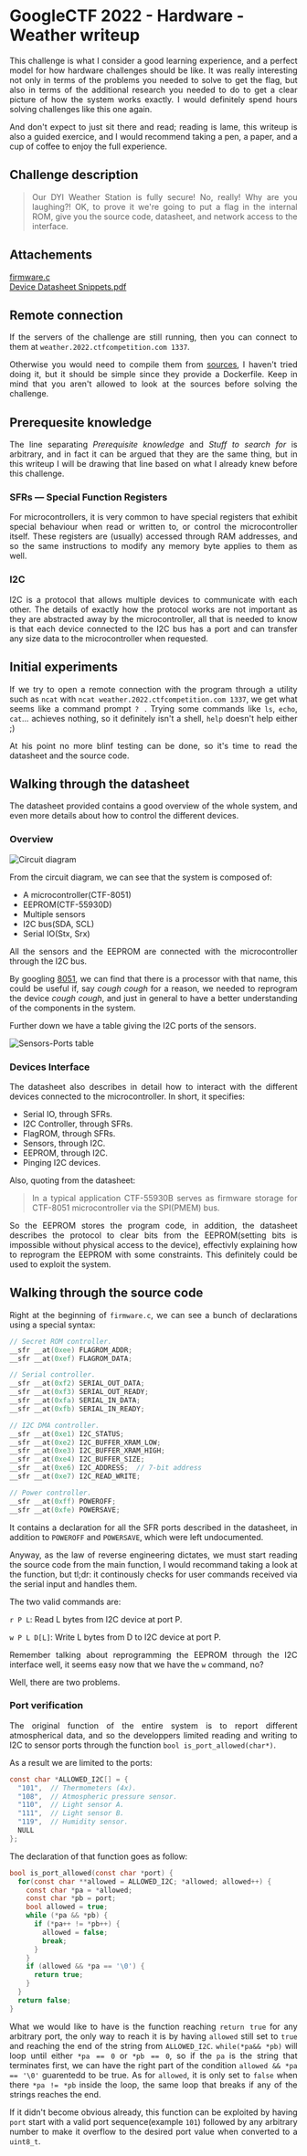 <style>
    p{
        text-align: justify
    }
</style>
# GoogleCTF 2022 - Hardware - Weather writeup
This challenge is what I consider a good learning experience, 
and a perfect model for how hardware challenges should be like. 
It was really interesting not only in terms of the problems you needed to
solve to get the flag, but also in terms of the additional
research you needed to do to get a clear picture of how the system works
exactly. I would definitely spend hours solving challenges like this
one again.

And don't expect to just sit there and read; reading is lame,
this writeup is also a guided exercice,
and I would recommend taking a pen, a paper, and a cup of coffee
to enjoy the full experience.

## Challenge description
> Our DYI Weather Station is fully secure! No, really! Why are you
> laughing?! OK, to prove it we're going to put a flag in the internal
> ROM, give you the source code, datasheet, and network access to the
> interface.

## Attachements
[firmware.c] \
[Device Datasheet Snippets.pdf]

## Remote connection
If the servers of the challenge are still running, then you can connect to them at `weather.2022.ctfcompetition.com 1337`.

Otherwise you would need to compile them from 
[sources](https://github.com/google/google-ctf/tree/master/2022/hardware-weather/challenge), 
I haven't tried doing it, but it should be simple since they provide 
a Dockerfile. Keep in mind that you aren't allowed to look at the 
sources before solving the challenge.

## Prerequesite knowledge
The line separating *Prerequisite knowledge* and *Stuff to search for* 
is arbitrary, and in fact it can be argued that they are the same thing,
but in this writeup I will be drawing that line based on what I already knew
before this challenge.

### SFRs — Special Function Registers
For microcontrollers, it is very common to have special registers 
that exhibit special behaviour when read or written to, or control the
microcontroller itself. These registers are (usually) accessed through RAM
addresses, and so the same instructions to modify any memory byte applies
to them as well.

### I2C
I2C is a protocol that allows multiple devices to communicate with each
other. The details of exactly how the protocol works are not important
as they are abstracted away by the microcontroller, all that is needed
to know is that each device connected to the I2C bus has a port and
can transfer any size data to the microcontroller when requested.

## Initial experiments
If we try to open a remote connection with the program through a utility
such as `ncat` with `ncat weather.2022.ctfcompetition.com 1337`, we get
what seems like a command prompt `? `. Trying some commands like `ls`,
`echo`, `cat`... achieves nothing, so it definitely isn't a shell, `help`
doesn't help either ;)

At his point no more blinf testing can be done, so it's time to read
the datasheet and the source code.

## Walking through the datasheet
The datasheet provided contains a good overview of the whole
system, and even more details about how to control the different devices.

### Overview
![Circuit diagram](res/circuit.png)

From the circuit diagram, we can see that the system is composed of:
* A microcontroller(CTF-8051)
* EEPROM(CTF-55930D)
* Multiple sensors
* I2C bus(SDA, SCL)
* Serial IO(Stx, Srx)

All the sensors and the EEPROM are connected with the microcontroller
through the I2C bus.

By googling [8051], we can find that there is a processor with that name,
this could be useful if, say *cough cough* for a reason, we needed 
to reprogram the device *cough cough*, and just in general to have a
better understanding of the components in the system.

Further down we have a table giving the I2C ports
of the sensors.

![Sensors-Ports table](res/sensors.png)

### Devices Interface
The datasheet also describes in detail how to interact with the different devices connected to the microcontroller. In short, it specifies:
* Serial IO, through SFRs.
* I2C Controller, through SFRs.
* FlagROM, through SFRs.
* Sensors, through I2C.
* EEPROM, through I2C.
* Pinging I2C devices.

Also, quoting from the datasheet:
> In a typical application CTF-55930B serves as firmware storage for 
> CTF-8051 microcontroller via the SPI(PMEM) bus.

So the EEPROM stores the program code, in addition, the datasheet describes
the protocol to clear bits from the EEPROM(setting bits is impossible
without physical access to the device), effectivly explaining how 
to reprogram the EEPROM with some constraints. This definitely could be used
to exploit the system.

## Walking through the source code
Right at the beginning of `firmware.c`, we can see a bunch of declarations using a special syntax:
```c
// Secret ROM controller.
__sfr __at(0xee) FLAGROM_ADDR;
__sfr __at(0xef) FLAGROM_DATA;

// Serial controller.
__sfr __at(0xf2) SERIAL_OUT_DATA;
__sfr __at(0xf3) SERIAL_OUT_READY;
__sfr __at(0xfa) SERIAL_IN_DATA;
__sfr __at(0xfb) SERIAL_IN_READY;

// I2C DMA controller.
__sfr __at(0xe1) I2C_STATUS;
__sfr __at(0xe2) I2C_BUFFER_XRAM_LOW;
__sfr __at(0xe3) I2C_BUFFER_XRAM_HIGH;
__sfr __at(0xe4) I2C_BUFFER_SIZE;
__sfr __at(0xe6) I2C_ADDRESS;  // 7-bit address
__sfr __at(0xe7) I2C_READ_WRITE;

// Power controller.
__sfr __at(0xff) POWEROFF;
__sfr __at(0xfe) POWERSAVE;
```
It contains a declaration for all the SFR ports described in the datasheet,
in addition to `POWEROFF` and `POWERSAVE`, which were left undocumented.

Anyway, as the law of reverse engineering dictates, we must start 
reading the source code from the main function, I would recommand taking
a look at the function, but tl;dr: it continously checks for user commands received via the serial input and handles them.

The two valid commands are:

`r P L`: Read L bytes from I2C device at port P.

`w P L D[L]`: Write L bytes from D to I2C device at port P.

Remember talking about reprogramming the EEPROM through the I2C interface
well, it seems easy now that we have the `w` command, no?

Well, there are two problems.

### Port verification
The original function of the entire system is to report different 
atmospherical data, and so the developpers limited reading and writing to
I2C to sensor ports through the function `bool is_port_allowed(char*)`.

As a result we are limited to the ports:
```c
const char *ALLOWED_I2C[] = {
  "101",  // Thermometers (4x).
  "108",  // Atmospheric pressure sensor.
  "110",  // Light sensor A.
  "111",  // Light sensor B.
  "119",  // Humidity sensor.
  NULL
};
```

The declaration of that function goes as follow:
```c
bool is_port_allowed(const char *port) {
  for(const char **allowed = ALLOWED_I2C; *allowed; allowed++) {
    const char *pa = *allowed;
    const char *pb = port;
    bool allowed = true;
    while (*pa && *pb) {
      if (*pa++ != *pb++) {
        allowed = false;
        break;
      }
    }
    if (allowed && *pa == '\0') {
      return true;
    }
  }
  return false;
}
```
What we would like to have is the function reaching `return true` for any
arbitrary port, the only way to reach it is by having `allowed` still set
to `true` and reaching the end of the string from `ALLOWED_I2C`. 
`while(*pa&& *pb)` will loop until either `*pa == 0` or `*pb == 0`, so 
if the `pa` is the string that terminates first, we can have the right part
of the condition `allowed && *pa == '\0'` guarentedd to be true. As for
`allowed`, it is only set to `false` when there `*pa != *pb` inside the loop, the same loop that breaks if any of the strings reaches the end.

If it didn't become obvious already, this function can be exploited by
having `port` start with a valid port sequence(example `101`) followed by
any arbitrary number to make it overflow to the desired port value when
converted to a `uint8_t`.



[firmware.c]: res/firmware.c
[Device Datasheet Snippets.pdf]: res/Device%20Datasheet%20Snippets.pdf

[8051]: https://en.wikipedia.org/wiki/Intel_8051
